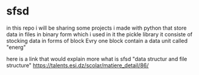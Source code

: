 # sfsd

in this repo i will be sharing some projects i made with python 
that store data in files in binary form which i used in it the pickle library 
it consiste of stocking data in forms of block 
Evry one block contain a data unit called "energ" 

here is a link that would explain more what is sfsd "data structur and file structure"
https://talents.esi.dz/scolar/matiere_detail/86/
